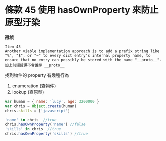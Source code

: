 # 條款 45 使用 hasOwnProperty 來防止原型汙染

**戡誤**

    Item 45
    Another viable implementation approach is to add a prefix string like "%", "$", or "~" to every dict entry's internal property name, to ensure that no entry can possibly be stored with the name "__proto__".
    加上前綴確保不會蓋掉 __proto__

找到物件的 property 有幾種行為

1. enumeration (查物件)
2. lookup (查原型)

```javascript
var human = { name: 'lucy', age: 3200000 }
var chris = Object.create(human)
chris.skills = ['javascript']

'name' in chris  //true
chris.hasOwnProperty('name') //false
'skills' in chris  //true
chris.hasOwnProperty('skills') //true
```

